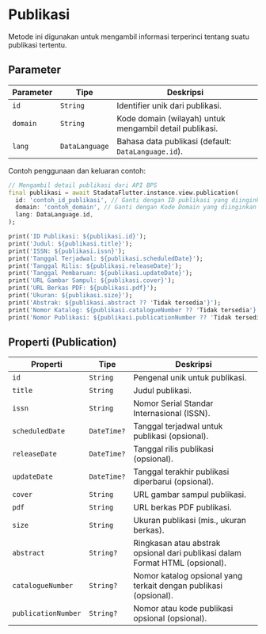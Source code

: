 # Publikasi

Metode ini digunakan untuk mengambil informasi terperinci tentang suatu publikasi tertentu.

## Parameter

| Parameter | Tipe           | Deskripsi                                               |
| --------- | -------------- | ------------------------------------------------------- |
| `id`      | `String`       | Identifier unik dari publikasi.                         |
| `domain`  | `String`       | Kode domain (wilayah) untuk mengambil detail publikasi. |
| `lang`    | `DataLanguage` | Bahasa data publikasi (default: `DataLanguage.id`).     |

Contoh penggunaan dan keluaran contoh:

```dart
// Mengambil detail publikasi dari API BPS
final publikasi = await StadataFlutter.instance.view.publication(
  id: 'contoh_id_publikasi', // Ganti dengan ID publikasi yang diinginkan
  domain: 'contoh_domain', // Ganti dengan Kode Domain yang diinginkan
  lang: DataLanguage.id,
);

print('ID Publikasi: ${publikasi.id}');
print('Judul: ${publikasi.title}');
print('ISSN: ${publikasi.issn}');
print('Tanggal Terjadwal: ${publikasi.scheduledDate}');
print('Tanggal Rilis: ${publikasi.releaseDate}');
print('Tanggal Pembaruan: ${publikasi.updateDate}');
print('URL Gambar Sampul: ${publikasi.cover}');
print('URL Berkas PDF: ${publikasi.pdf}');
print('Ukuran: ${publikasi.size}');
print('Abstrak: ${publikasi.abstract ?? 'Tidak tersedia'}');
print('Nomor Katalog: ${publikasi.catalogueNumber ?? 'Tidak tersedia'}');
print('Nomor Publikasi: ${publikasi.publicationNumber ?? 'Tidak tersedia'}');
```

## Properti (Publication)

| Properti            | Tipe        | Deskripsi                                                                    |
| ------------------- | ----------- | ---------------------------------------------------------------------------- |
| `id`                | `String`    | Pengenal unik untuk publikasi.                                               |
| `title`             | `String`    | Judul publikasi.                                                             |
| `issn`              | `String`    | Nomor Serial Standar Internasional (ISSN).                                   |
| `scheduledDate`     | `DateTime?` | Tanggal terjadwal untuk publikasi (opsional).                                |
| `releaseDate`       | `DateTime?` | Tanggal rilis publikasi (opsional).                                          |
| `updateDate`        | `DateTime?` | Tanggal terakhir publikasi diperbarui (opsional).                            |
| `cover`             | `String`    | URL gambar sampul publikasi.                                                 |
| `pdf`               | `String`    | URL berkas PDF publikasi.                                                    |
| `size`              | `String`    | Ukuran publikasi (mis., ukuran berkas).                                      |
| `abstract`          | `String?`   | Ringkasan atau abstrak opsional dari publikasi dalam Format HTML (opsional). |
| `catalogueNumber`   | `String?`   | Nomor katalog opsional yang terkait dengan publikasi (opsional).             |
| `publicationNumber` | `String?`   | Nomor atau kode publikasi opsional (opsional).                               |
